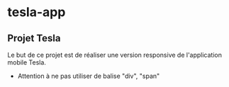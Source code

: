 # tesla-app

## Projet Tesla

Le but de ce projet est de réaliser une version responsive de l'application mobile Tesla.
- Attention à ne pas utiliser de balise "div", "span"
